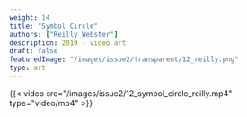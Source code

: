 ```yaml
---
weight: 14
title: "Symbol Circle"
authors: ["Reilly Webster"]
description: 2019 - video art
draft: false
featuredImage: "/images/issue2/transparent/12_reilly.png"
type: art
---
```


{{< video src="/images/issue2/12_symbol_circle_reilly.mp4" type="video/mp4" >}}